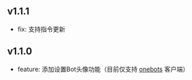 ## v1.1.1

- fix: 支持指令更新

## v1.1.0

- feature: 添加设置Bot头像功能（目前仅支持 [onebots](https://github.com/lc-cn/onebots) 客户端）